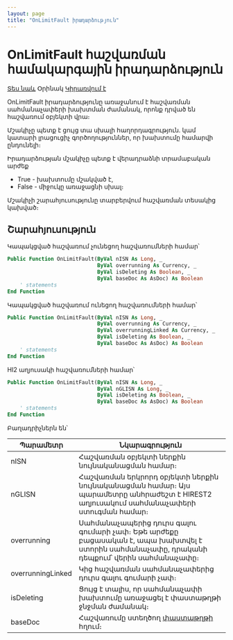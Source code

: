 ```yaml
---
layout: page
title: "OnLimitFault իրադարձություն"
---
```


# OnLimitFault հաշվառման համակարգային իրադարձություն

[Տես նաև](../scriptstproced.md) Օրինակ [Կիրառվում է](../Defs/Accounting.md)

OnLimitFault իրադարձությունը առաջանում է հաշվառման սահմանաչափերի խախտման ժամանակ, որոնք դրված են հաշվառում օբյեկտի վրա։ 

Մշակիչը պետք է ցույց տա սխալի հաղորդագրություն. կամ կատարի լրացուցիչ գործողություններ, որ խախտումը համարվի ընդունելի։ 

Իրադարձության մշակիչը պետք է վերադրաձնի տրամաբական արժեք
* True - խախտումը մշակված է,
* False - միջուկը առաջացնի սխալ։ 

Մշակիչի շարահյուսությունը տարբերվում հաշվառման տեսակից կախված։

## Շարահյուսություն

Կապակցված հաշվառում չունեցող հաշվառումների համար՝

``` vb
Public Function OnLimitFault(ByVal nISN As Long, _
                             ByVal overrunning As Currency, _
                             ByVal isDeleting As Boolean, _
                             ByVal baseDoc As AsDoc) As Boolean
    ' statements
End Function
```

Կապակցված հաշվառում ունեցող հաշվառումների համար՝

``` vb
Public Function OnLimitFault(ByVal nISN As Long, _
                             ByVal overrunning As Currency, _
                             ByVal overrunningLinked As Currency, _
                             ByVal isDeleting As Boolean, _
                             ByVal baseDoc As AsDoc) As Boolean
    ' statements
End Function
```

HI2 աղյուսակի հաշվառումների համար՝

``` vb
Public Function OnLimitFault(ByVal nISN As Long, _
                             ByVal nGLISN As Long, _
                             ByVal isDeleting As Boolean, _
                             ByVal baseDoc As AsDoc) As Boolean
    ' statements
End Function
```

Բաղադրիչներն են՝

| Պարամետր | Նկարագրություն |
|--|--|
| nISN | Հաշվառման օբյեկտի ներքին նույնականացման համար։ |
| nGLISN | Հաշվառման երկրորդ օբյեկտի ներքին նույնականացման համար։ Այս պարամետրը անհրաժեշտ է HIREST2 աղյուսակում սահմանաչափերի ստուգման համար։ |
| overrunning | Սահմանաչապերից դուրս գալու գումարի չափ։ Եթե արժեքը բացասական է, ապա խախտվել է ստորին սահմանաչափը, դրականի դեպքում՝ վերին սահմանաչափը։ |
| overrunningLinked | Կից հաշվառման սահմանաչափերից դուրս գալու գումարի չափ։ |
| isDeleting | Ցույց է տալիս, որ սահմանաչափի խախտումը առաջացել է փաստաթղթի ջնջման ժամանակ։ |
| baseDoc | Հաշվառումը ստեղծող [փաստաթղթի](../Functions/Asdoc.md) հղում։ |
